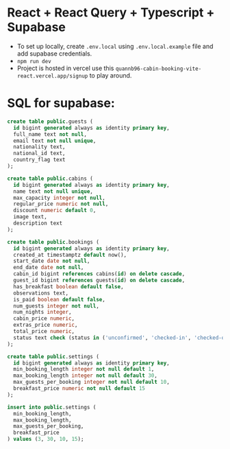# React + React Query + Typescript + Supabase

- To set up locally, create `.env.local` using `.env.local.example` file and add supabase credentials. 
- `npm run dev`
- Project is hosted in vercel use this `quannb96-cabin-booking-vite-react.vercel.app/signup` to play around.

# SQL for supabase:

``` sql
create table public.guests (
  id bigint generated always as identity primary key,
  full_name text not null,
  email text not null unique,
  nationality text,
  national_id text,
  country_flag text
);

create table public.cabins (
  id bigint generated always as identity primary key,
  name text not null unique,
  max_capacity integer not null,
  regular_price numeric not null,
  discount numeric default 0,
  image text,
  description text
);

create table public.bookings (
  id bigint generated always as identity primary key,
  created_at timestamptz default now(),
  start_date date not null,
  end_date date not null,
  cabin_id bigint references cabins(id) on delete cascade,
  guest_id bigint references guests(id) on delete cascade,
  has_breakfast boolean default false,
  observations text,
  is_paid boolean default false,
  num_guests integer not null,
  num_nights integer,
  cabin_price numeric,
  extras_price numeric,
  total_price numeric,
  status text check (status in ('unconfirmed', 'checked-in', 'checked-out')) default 'unconfirmed'
);

create table public.settings (
  id bigint generated always as identity primary key,
  min_booking_length integer not null default 1,
  max_booking_length integer not null default 30,
  max_guests_per_booking integer not null default 10,
  breakfast_price numeric not null default 15
);

insert into public.settings (
  min_booking_length,
  max_booking_length,
  max_guests_per_booking,
  breakfast_price
) values (3, 30, 10, 15);
```
